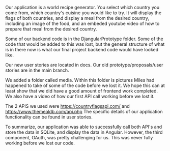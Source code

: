 Our application is a world recipe generator. You select which country you come from, which country's cuisine you would like to try. It will display the flags
of both countries, and display a meal from the desired country, including an image of the food, and an embeded youtube video of how to prepare that meal from 
the desired country.

Some of our backend code is in the DjangularPrototype folder. Some of the code that would be added to this was lost, but the general structure of what is in there
now is what our final project backend code would have looked like.

Our new user stories are located in docs. Our old prototype/proposals/user stories are in the main branch.

We added a folder called media. Within this folder is pictures Miles had happened to take of some of the code before we lost it. We hope this can at least show that we 
did have a good amount of frontend work completed. We also have a video of how our first API call working before we lost it. 

The 2 APIS we used were https://countryflagsapi.com/ and https://www.themealdb.com/api.php
The specific details of our application functionality can be found in user stories.

To summarize, our application was able to successfully call both API's and store the data in SQLite, and display the data in Angular. However, the third component,
OAuth, was pretty challenging for us. This was never fully working before we lost our code. 
